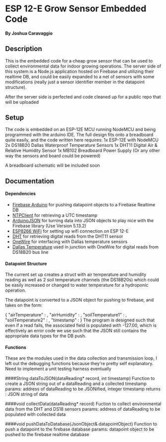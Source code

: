 # ESP 12-E Grow Sensor Embedded Code
#### By Joshua Caravaggio

## Description

This is the embedded code for a cheap grow sensor that can be used to collect environmental data for indoor growing operations. The server side of this system is a Node.js application hosted on Firebase and utilizing their realtime DB, and could be easily expanded to a net of sensors with some modifications (really just a sensor identifier member in the datapoint structure). 

After the server side is perfected and code cleaned up for a public repo that will be uploaded

## Setup

The code is embedded on an ESP-12E MCU running NodeMCU and being programmed with the arduino IDE. The full design fits onto a breadboard quite easily, and the code written here requires:
1x ESP-12E with NodeMCU
2x DS18B20 Dallas Waterproof Temperature Sensors
1x DHT11 Digital Air & Relative Humidity Sensor
1x MB102 Breadboard Power Supply (Or any other way the sensors and board could be powered)

A breadboard schematic will be included soon

## Documentation

#### Dependencies 
* [Firebase Arduino](https://github.com/FirebaseExtended/firebase-arduino) for pushing datapoint objects to a Firebase Realtime DB
* [NTPClient](https://github.com/arduino-libraries/NTPClient) for retrieving a UTC timestamp
* [ArduinoJSON](https://github.com/bblanchon/ArduinoJson) for turning data into JSON objects to play nice with the Firebase library (Use Version 5.13.2)
* [ESP8266 WiFi](https://github.com/esp8266/Arduino/tree/master/doc/esp8266wifi) for setting up wifi connection on ESP 12-E
* [DHT](https://github.com/adafruit/DHT-sensor-library) for retrieving digital reads from the DHT11 sensor 
* [OneWire](https://github.com/PaulStoffregen/OneWire) for interfacing with Dallas temperature sensors
* [Dallas Temperature](https://github.com/milesburton/Arduino-Temperature-Control-Library) used in junction with OneWire for digital reads from DS18B20 bus line

#### Datapoint Structure
The current set up creates a struct with air temperature and humidity reading as well as 2 soil temperature channels (the DS18B20s) which could be easily increased or changed to water temperature for a hydroponic operation.

The datapoint is converted to a JSON object for pushing to firebase, and takes on the form:

{
    "airTemperature" : <float>,
    "airHumidity" : <float>,
    "soilTemperature1" : <float>,
    "soilTemperature2" : <float>,
    "timestamp" : <integer>
}
The program is designed such that even if a read fails, the associated field is populated with -127.00, which is effectively an error code we use such that the JSON still contains the appropriate data types for the DB push.

#### Functions

These are the modules used in the data collection and transmission loop, I left out the debugging functions because they're pretty self explanatory. Need to implement a unit testing harness eventually

####String dataToJSON(dataReading* record, int timestamp)
Function to create a JSON string out of a dataReading and a collected timestamp
params: address of dataReading to be JSONified, integer timestamp
returns : JSON string of data 

####void collectData(dataReading* record)
Fuction to collect environmental data from the DHT and DS18 sensors
params: address of dataReading to be populated with collected data

####void pushDataToDatabase(JsonObject& datapointObject)
Function to push a datapoint to the firebase database
params: datapoint object to be pushed to the firebase realtime database
 
